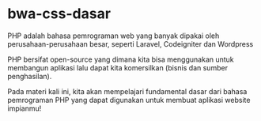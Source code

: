 # bwa-css-dasar
PHP adalah bahasa pemrograman web yang banyak dipakai oleh perusahaan-perusahaan besar, seperti Laravel, Codeigniter dan Wordpress

PHP bersifat open-source yang dimana kita bisa menggunakan untuk membangun aplikasi lalu dapat kita komersilkan (bisnis dan sumber penghasilan).

Pada materi kali ini, kita akan mempelajari fundamental dasar dari bahasa pemrograman PHP yang dapat digunakan untuk membuat aplikasi website impianmu!


